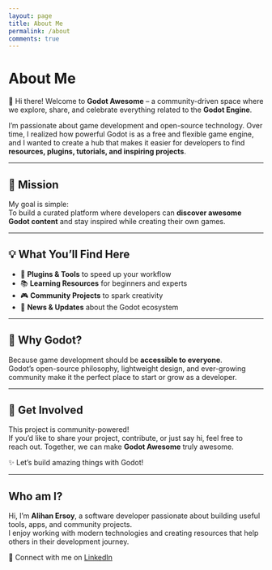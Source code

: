```yaml
---
layout: page
title: About Me
permalink: /about
comments: true
---
```


# About Me

👋 Hi there! Welcome to **Godot Awesome** – a community-driven space where we explore, share, and celebrate everything related to the **Godot Engine**.

I’m passionate about game development and open-source technology. Over time, I realized how powerful Godot is as a free and flexible game engine, and I wanted to create a hub that makes it easier for developers to find **resources, plugins, tutorials, and inspiring projects**.

---

## 🎯 Mission
My goal is simple:  
To build a curated platform where developers can **discover awesome Godot content** and stay inspired while creating their own games.



---

## 💡 What You’ll Find Here
- 🔌 **Plugins & Tools** to speed up your workflow  
- 📚 **Learning Resources** for beginners and experts  
- 🎮 **Community Projects** to spark creativity  
- 📰 **News & Updates** about the Godot ecosystem  

---

## 🚀 Why Godot?
Because game development should be **accessible to everyone**.  
Godot’s open-source philosophy, lightweight design, and ever-growing community make it the perfect place to start or grow as a developer.

---

## 🤝 Get Involved
This project is community-powered!  
If you’d like to share your project, contribute, or just say hi, feel free to reach out. Together, we can make **Godot Awesome** truly awesome.  

✨ Let’s build amazing things with Godot!

---
## Who am I?

Hi, I’m **Alihan Ersoy**,  a software developer passionate about building useful tools, apps, and community projects.  
I enjoy working with modern technologies and creating resources that help others in their development journey.  

🔗 Connect with me on [LinkedIn](https://www.linkedin.com/in/alihan98ersoy/)
